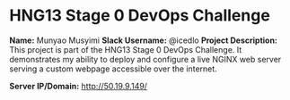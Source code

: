 

# HNG13 Stage 0 DevOps Challenge

**Name:** Munyao Musyimi
**Slack Username:** @icedlo
**Project Description:**  
This project is part of the HNG13 Stage 0 DevOps Challenge. It demonstrates my ability to deploy and configure a live NGINX web server serving a custom webpage accessible over the internet.  

**Server IP/Domain:** http://50.19.9.149/
